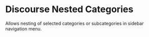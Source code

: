 # Discourse Nested Categories
Allows nesting of selected categories or subcategories in sidebar navigation menu.

